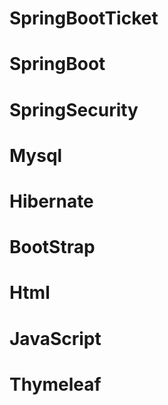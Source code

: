 # SpringBootTicket
# SpringBoot
# SpringSecurity
# Mysql
# Hibernate
# BootStrap
# Html
# JavaScript
# Thymeleaf
